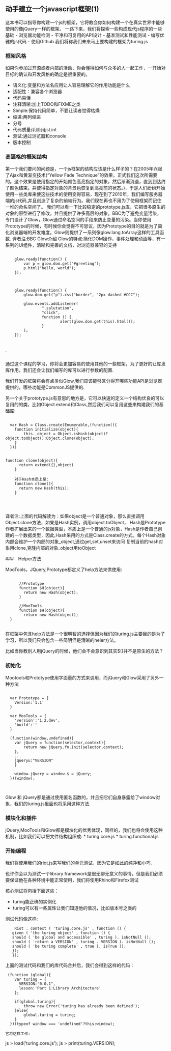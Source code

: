## 动手建立一个javascript框架(1)

这本书可以指导你构建一个js的框架，它将教会你如何构建一个在真实世界中能够使用的像jQuery一样的框架。
一路下来，我们将探索一些构成现代js程序的一些基础
	- 浏览器功能检测
	- 干净和可复用的API设计
	- 基准测试和性能测试
	- 编写优雅的js代码
	- 使用Github
我们将称我们未来马上要构建的框架为turing.js

### 框架风格
如果你参加过开源或者内部的活动，你会懂得如何与众多的人一起工作，一开始对目标的确认和开发风格的确定是很重要的。
- 语义化:变量和方法名应用让人容易理解它的作用功能是什么
- 适配性：兼容各个浏览器
- 代码易懂
- 注释清晰:加上TODO和FIXME之类
- Simple:保持代码简单，不要让读者觉得枯燥
- 缩进:两列缩进
- 分号
- 代码质量评测:用jsLint
- 测试:通过浏览器和console
- 版本控制

### 高逼格的框架结构
第一个我们要问的问题是，一个js框架的结构应该是什么样子的？在2005年兴起了Ajax和黄渐变技术(“Yellow Fade Technique”的效果，正式我们这次所需要的。这个效果是使用指定的开始颜色高亮指定的对象，然后渐渐消退，直到到达终了颜色结束。并使得指定对象的背景色恢复到高亮前的状态。)，于是人们纷纷开始使用一些类库来使这些技术的使用变得容易，现在到了2010年，我们编写服务器端的js代码,并且创造了复杂的前端行为。我们现在再也不用为了使用框架而记住一堆的命名空间了。
我们可以看一下比较稳定的prototype.js库，它把很多原生的对象的原型进行了修改，并且提供了许多高层的对象。BBC为了避免变量污染，专门设计了Glow，Glow通过命名空间的手段来防止变量的污染。当你使用Prototype的时候，有时候你会觉得不可思议，因为Prototype的目的就是为了简化浏览器端的开发难度。Glow则提供了一系列像glow.lang.toArray这样的工具函数.
译者注:BBC Glow介绍
  Glow的特点:简化DOM操作，事件处理和动画等，有一系列的UI组件，清晰和完善的文档，对浏览器兼容的支持

```
	
	glow.ready(function() {
	    var p = glow.dom.get("#greeting");
	    p.html("hello, world");
	});



	glow.ready(function() {
        glow.dom.get("p").css("border", "2px dashed #CCC");
        
        glow.events.addListener(
                ".salutation",
                "click",
                function () { 
                        alert(glow.dom.get(this).html()); 
                }
        );
	});

	
```
`




通过这个课程的学习，你将会更加容易的使用其他的一些框架，为了更好的让库发挥作用，我们还会让我们编写的库可以进行参数的配置.

我们开发的框架将会有点类似Glow,我们应该能够区分得开哪些功能API是浏览器提供的，哪些功能是CommonJS提供的.

另一个关于prototype.js有意思的地方是，它可以快速的定义一个结构优良的可以复用的的类，比如Object.extend和Class,然后我们可以复用这些来构建我们的基础库:


```

  var Hash = Class.create(Enumerable,(function(){
  	function initialize(object){
  		this._object = Object.isHash(object)?object.toObject():Object.clone(object);
  	}
  }))


function clone(object){
	  return extend({},object)
	}

	对于Hash本质上是:
	function clone(){
	  return new Hash(this);
	}




```

译者注:上面的代码解读为：如果object是一个普通对象，那么直接调用Object.clone方法，如果是Hash实例，调用object.toObject，
Hash是Prototype作者扩展出来的一个数据类型，本质上是一个普通的js对象，Hash是作者自己创建的一个数据类型，因此,Hash采用的方式是Class.create的方式。每个Hash对象内部会维护一个内部的对象_object,通过get,set,unset来访问
复制当前的hash对象用clone,克隆内部的对象_object用toObject


###　Helper方法

MooTools，JQuery,Prototype都定义了help方法来供使用:


```

	  //Prototype
	  function $H(object){
	  	return new Hash(object);
	  }
	
	  //MooTools
	  function $H(object){
	  	return new Hash(object);
  }


```

在框架中包含help方法是一个很明智的选择但因为我们的turing.js主要目的是为了学习，所以我们只会包含一些简明但是清晰的heler方法。

比如当你教别人用jQuery的时候，他们会不会意识到其实$()并不是原生的方法？

### 初始化

Mootools和Prototype使用字面量的方式来调用，而jQuery和Glow采用了另外一种方法

```

  var Prototype = {
    Version:'1.1'
  }

  var MooTools = {
    'version':'1.2.dev',
    'build':''
  }

  (function(window,undefined){
    var jQuery = function(selector,context){
    	return new jQuery.fn.init(selector,context);
    },
    ...
    jqueryu:"VERSION"
	}

	window.jQuery = window.$ = jQuery;
  })(window);



```


Glow 和 jQuery都是通过使用匿名函数的，并且把它们自身暴露给了window对象，我们的turing.js里面也将采用这种方法.

### 模块化和插件

jQuery,MooTools和Glow都是模块化的优秀体现，同样的，我们也将会使用这种机制，比如我们可以把文件结构组织成:
	* turing.core.js
	* turing.functional.js

### 开始编程

我们将使用我们的riot.js来写我们的单元测试，因为它是如此的纯净和小巧.

也许你会以为测试一个library framework是很无聊无意义的事情，但是我们必须要保证他在各种环境中能正常使用，我们将使用Rhino和Firefox测试

核心测试将包括下面这些：
  + turing能正确的实例化
  + turing可以有一些属性让我们知道他的情况，比如版本号之类的

 测试代码像这样:

 ```
	 Riot . context ( 'turing.core.js' , function () {
	given ( 'the turing object' , function () {
	should ( 'be global and accessible' , turing ). isNotNull ();
	should ( 'return a VERSION' , turing . VERSION ). isNotNull ();
	should ( 'be turing complete' , true ). isTrue ();
	});
	});
```

上面的测试代码和我们的库代码合并后，我们会得到这样的代码：

```
 (function (global){
    var turing = {
      VERSION:"0.0.1",
      lesson:'Part 1:Library Architecture'
	};

	if(global.turing){
		throw new Error('turing has already been defined');
	}else{
		global.turing = turing;
	}
  })(typeof window === 'undefined'?this:window);

它将这样工作:

```

  js > load('turing.core.js');
  js > print(turing.VERSION);
  

```


